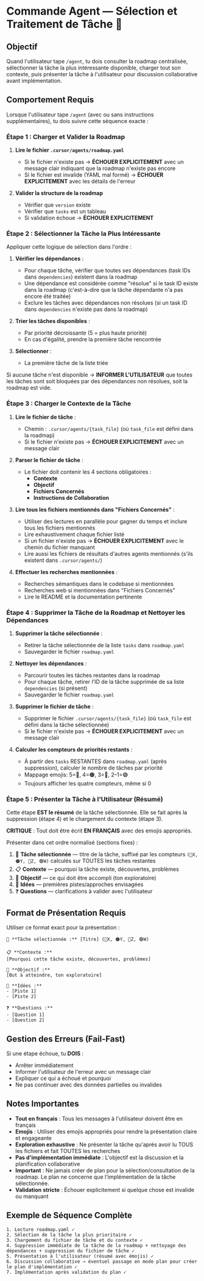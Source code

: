# Commande Agent — Sélection et Traitement de Tâche 🚀

## Objectif

Quand l'utilisateur tape `/agent`, tu dois consulter la roadmap centralisée, sélectionner la tâche la plus intéressante disponible, charger tout son contexte, puis présenter la tâche à l'utilisateur pour discussion collaborative avant implémentation.

## Comportement Requis

Lorsque l'utilisateur tape `/agent` (avec ou sans instructions supplémentaires), tu dois suivre cette séquence exacte :

### Étape 1 : Charger et Valider la Roadmap

1. **Lire le fichier `.cursor/agents/roadmap.yaml`**
   - Si le fichier n'existe pas → **ÉCHOUER EXPLICITEMENT** avec un message clair indiquant que la roadmap n'existe pas encore
   - Si le fichier est invalide (YAML mal formé) → **ÉCHOUER EXPLICITEMENT** avec les détails de l'erreur

2. **Valider la structure de la roadmap**
   - Vérifier que `version` existe
   - Vérifier que `tasks` est un tableau
   - Si validation échoue → **ÉCHOUER EXPLICITEMENT**

### Étape 2 : Sélectionner la Tâche la Plus Intéressante

Appliquer cette logique de sélection dans l'ordre :

1. **Vérifier les dépendances** :
   - Pour chaque tâche, vérifier que toutes ses dépendances (task IDs dans `dependencies`) existent dans la roadmap
   - Une dépendance est considérée comme "résolue" si le task ID existe dans la roadmap (c'est-à-dire que la tâche dépendante n'a pas encore été traitée)
   - Exclure les tâches avec dépendances non résolues (si un task ID dans `dependencies` n'existe pas dans la roadmap)

2. **Trier les tâches disponibles** :
   - Par priorité décroissante (5 = plus haute priorité)
   - En cas d'égalité, prendre la première tâche rencontrée

3. **Sélectionner** :
   - La première tâche de la liste triée

Si aucune tâche n'est disponible → **INFORMER L'UTILISATEUR** que toutes les tâches sont soit bloquées par des dépendances non résolues, soit la roadmap est vide.

### Étape 3 : Charger le Contexte de la Tâche

1. **Lire le fichier de tâche** :
   - Chemin : `.cursor/agents/{task_file}` (où `task_file` est défini dans la roadmap)
   - Si le fichier n'existe pas → **ÉCHOUER EXPLICITEMENT** avec un message clair

2. **Parser le fichier de tâche** :
   - Le fichier doit contenir les 4 sections obligatoires :
     - **Contexte**
     - **Objectif**
     - **Fichiers Concernés**
     - **Instructions de Collaboration**

3. **Lire tous les fichiers mentionnés dans "Fichiers Concernés"** :
   - Utiliser des lectures en parallèle pour gagner du temps et inclure tous les fichiers mentionnés
   - Lire exhaustivement chaque fichier listé
   - Si un fichier n'existe pas → **ÉCHOUER EXPLICITEMENT** avec le chemin du fichier manquant
   - Lire aussi les fichiers de résultats d'autres agents mentionnés (s'ils existent dans `.cursor/agents/`)

4. **Effectuer les recherches mentionnées** :
   - Recherches sémantiques dans le codebase si mentionnées
   - Recherches web si mentionnées dans "Fichiers Concernés"
   - Lire le README et la documentation pertinente

### Étape 4 : Supprimer la Tâche de la Roadmap et Nettoyer les Dépendances

1. **Supprimer la tâche sélectionnée** :
   - Retirer la tâche sélectionnée de la liste `tasks` dans `roadmap.yaml`
   - Sauvegarder le fichier `roadmap.yaml`

2. **Nettoyer les dépendances** :
   - Parcourir toutes les tâches restantes dans la roadmap
   - Pour chaque tâche, retirer l'ID de la tâche supprimée de sa liste `dependencies` (si présent)
   - Sauvegarder le fichier `roadmap.yaml`

3. **Supprimer le fichier de tâche** :
   - Supprimer le fichier `.cursor/agents/{task_file}` (où `task_file` est défini dans la tâche sélectionnée)
   - Si le fichier n'existe pas → **ÉCHOUER EXPLICITEMENT** avec un message clair

4. **Calculer les compteurs de priorités restants** :
   - À partir des `tasks` RESTANTES dans `roadmap.yaml` (après suppression), calculer le nombre de tâches par priorité
   - Mappage emojis: 5=🔴, 4=🟠, 3=🔵, 2–1=🟢
   - Toujours afficher les quatre compteurs, même si 0

### Étape 5 : Présenter la Tâche à l'Utilisateur (Résumé)

Cette étape **EST le résumé** de la tâche sélectionnée. Elle se fait après la suppression (étape 4) et le chargement du contexte (étape 3).

**CRITIQUE** : Tout doit être écrit **EN FRANÇAIS** avec des emojis appropriés.

Présenter dans cet ordre normalisé (sections fixes) :

1. 🎯 **Tâche sélectionnée** — titre de la tâche, suffixé par les compteurs `(🔴X, 🟠Y, 🔵Z, 🟢W)` calculés sur TOUTES les tâches restantes
2. 📋 **Contexte** — pourquoi la tâche existe, découvertes, problèmes
3. 🎯 **Objectif** — ce qui doit être accompli (ton exploratoire)
4. 🧠 **Idées** — premières pistes/approches envisagées
5. ❓ **Questions** — clarifications à valider avec l'utilisateur

## Format de Présentation Requis

Utiliser ce format exact pour la présentation :

```
🎯 **Tâche sélectionnée :** [Titre] (🔴X, 🟠Y, 🔵Z, 🟢W)

📋 **Contexte :**
[Pourquoi cette tâche existe, découvertes, problèmes]

🎯 **Objectif :**
[But à atteindre, ton exploratoire]

🧠 **Idées :**
- [Piste 1]
- [Piste 2]

❓ **Questions :**
- [Question 1]
- [Question 2]
```

## Gestion des Erreurs (Fail-Fast)

Si une étape échoue, tu **DOIS** :
- Arrêter immédiatement
- Informer l'utilisateur de l'erreur avec un message clair
- Expliquer ce qui a échoué et pourquoi
- Ne pas continuer avec des données partielles ou invalides

## Notes Importantes

- **Tout en français** : Tous les messages à l'utilisateur doivent être en français
- **Emojis** : Utiliser des emojis appropriés pour rendre la présentation claire et engageante
- **Exploration exhaustive** : Ne présenter la tâche qu'après avoir lu TOUS les fichiers et fait TOUTES les recherches
- **Pas d'implémentation immédiate** : L'objectif est la discussion et la planification collaborative
- **Important** : Ne jamais créer de plan pour la sélection/consultation de la roadmap. Le plan ne concerne que l'implémentation de la tâche sélectionnée.
- **Validation stricte** : Échouer explicitement si quelque chose est invalide ou manquant

## Exemple de Séquence Complète

```
1. Lecture roadmap.yaml ✓
2. Sélection de la tâche la plus prioritaire ✓
3. Chargement du fichier de tâche et du contexte ✓
4. Suppression immédiate de la tâche de la roadmap + nettoyage des dépendances + suppression du fichier de tâche ✓
5. Présentation à l'utilisateur (résumé avec émojis) ✓
6. Discussion collaborative → éventuel passage en mode plan pour créer le plan d'implémentation ✓
7. Implémentation après validation du plan ✓
```

